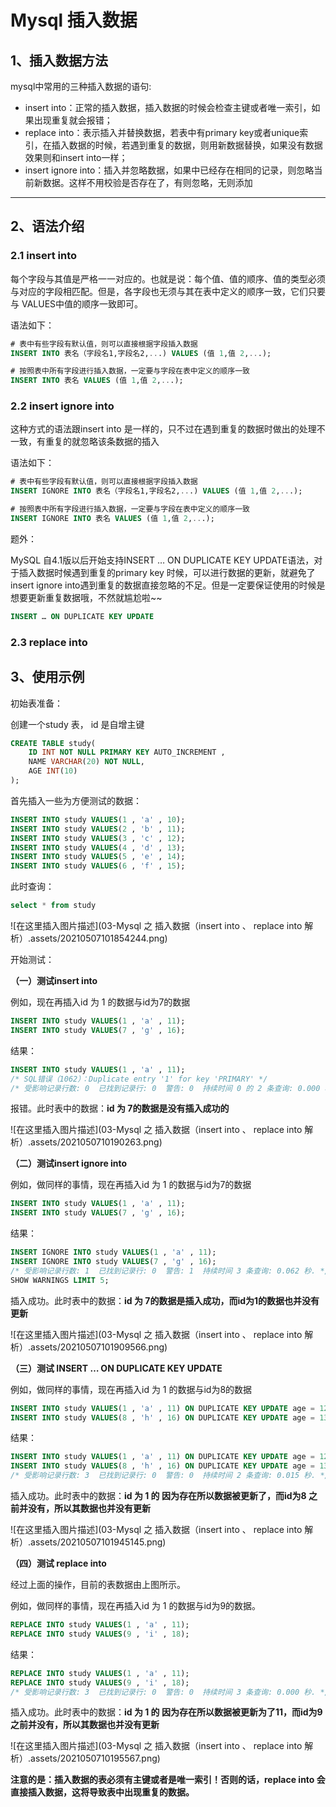 # Mysql 插入数据

## 1、插入数据方法

mysql中常用的三种插入数据的语句:

- insert into：正常的插入数据，插入数据的时候会检查主键或者唯一索引，如果出现重复就会报错；
- replace into：表示插入并替换数据，若表中有primary key或者unique索引，在插入数据的时候，若遇到重复的数据，则用新数据替换，如果没有数据效果则和insert into一样；
- insert ignore into：插入并忽略数据，如果中已经存在相同的记录，则忽略当前新数据。这样不用校验是否存在了，有则忽略，无则添加

------------------------------------------------
## 2、语法介绍

### 2.1 insert into

每个字段与其值是严格一一对应的。也就是说：每个值、值的顺序、值的类型必须与对应的字段相匹配。但是，各字段也无须与其在表中定义的顺序一致，它们只要与 VALUES中值的顺序一致即可。

语法如下：

```sql
# 表中有些字段有默认值，则可以直接根据字段插入数据
INSERT INTO 表名（字段名1,字段名2,...) VALUES (值 1,值 2,...);

# 按照表中所有字段进行插入数据，一定要与字段在表中定义的顺序一致
INSERT INTO 表名 VALUES (值 1,值 2,...);

```

### 2.2 insert ignore into

这种方式的语法跟insert into 是一样的，只不过在遇到重复的数据时做出的处理不一致，有重复的就忽略该条数据的插入

语法如下：

```sql
# 表中有些字段有默认值，则可以直接根据字段插入数据
INSERT IGNORE INTO 表名（字段名1,字段名2,...) VALUES (值 1,值 2,...);

# 按照表中所有字段进行插入数据，一定要与字段在表中定义的顺序一致
INSERT IGNORE INTO 表名 VALUES (值 1,值 2,...);

```

题外：

MySQL 自4.1版以后开始支持INSERT … ON DUPLICATE KEY UPDATE语法，对于插入数据时候遇到重复的primary key 时候，可以进行数据的更新，就避免了insert ignore into遇到重复的数据直接忽略的不足。但是一定要保证使用的时候是想要更新重复数据哦，不然就尴尬啦~~

```sql
INSERT … ON DUPLICATE KEY UPDATE

```

### 2.3 replace into

## 3、使用示例

初始表准备：

创建一个study 表， id 是自增主键

```sql
CREATE TABLE study(
	ID INT NOT NULL PRIMARY KEY AUTO_INCREMENT ,
	NAME VARCHAR(20) NOT NULL,
	AGE INT(10)
);

```

首先插入一些为方便测试的数据：

```sql
INSERT INTO study VALUES(1 , 'a' , 10);
INSERT INTO study VALUES(2 , 'b' , 11);
INSERT INTO study VALUES(3 , 'c' , 12);
INSERT INTO study VALUES(4 , 'd' , 13);
INSERT INTO study VALUES(5 , 'e' , 14);
INSERT INTO study VALUES(6 , 'f' , 15);

```

此时查询：

```sql
select * from study

```

![在这里插入图片描述](03-Mysql 之 插入数据（insert into 、 replace into 解析）.assets/20210507101854244.png)

开始测试：

**（一）测试insert into**

例如，现在再插入id 为 1 的数据与id为7的数据

```sql
INSERT INTO study VALUES(1 , 'a' , 11);
INSERT INTO study VALUES(7 , 'g' , 16);

```

结果：

```sql
INSERT INTO study VALUES(1 , 'a' , 11);
/* SQL错误（1062）：Duplicate entry '1' for key 'PRIMARY' */
/* 受影响记录行数: 0  已找到记录行: 0  警告: 0  持续时间 0 的 2 条查询: 0.000 秒. */

```

报错。此时表中的数据：**id 为 7的数据是没有插入成功的**

![在这里插入图片描述](03-Mysql 之 插入数据（insert into 、 replace into 解析）.assets/2021050710190263.png)



**（二）测试insert ignore into**

例如，做同样的事情，现在再插入id 为 1 的数据与id为7的数据

```sql
INSERT INTO study VALUES(1 , 'a' , 11);
INSERT INTO study VALUES(7 , 'g' , 16);

```

结果：

```sql
INSERT IGNORE INTO study VALUES(1 , 'a' , 11);
INSERT IGNORE INTO study VALUES(7 , 'g' , 16);
/* 受影响记录行数: 1  已找到记录行: 0  警告: 1  持续时间 3 条查询: 0.062 秒. */
SHOW WARNINGS LIMIT 5;

```

插入成功。此时表中的数据：**id 为 7的数据是插入成功，而id为1的数据也并没有更新**

![在这里插入图片描述](03-Mysql 之 插入数据（insert into 、 replace into 解析）.assets/20210507101909566.png)

**（三）测试 INSERT … ON DUPLICATE KEY UPDATE**

例如，做同样的事情，现在再插入id 为 1 的数据与id为8的数据

```sql
INSERT INTO study VALUES(1 , 'a' , 11) ON DUPLICATE KEY UPDATE age = 12;
INSERT INTO study VALUES(8 , 'h' , 16) ON DUPLICATE KEY UPDATE age = 13;

```

结果：

```sql
INSERT INTO study VALUES(1 , 'a' , 11) ON DUPLICATE KEY UPDATE age = 12;
INSERT INTO study VALUES(8 , 'h' , 16) ON DUPLICATE KEY UPDATE age = 13;
/* 受影响记录行数: 3  已找到记录行: 0  警告: 0  持续时间 2 条查询: 0.015 秒. */

```

插入成功。此时表中的数据：**id 为 1 的 因为存在所以数据被更新了，而id为8 之前并没有，所以其数据也并没有更新**

![在这里插入图片描述](03-Mysql 之 插入数据（insert into 、 replace into 解析）.assets/20210507101945145.png)

**（四）测试 replace into**

经过上面的操作，目前的表数据由上图所示。

例如，做同样的事情，现在再插入id 为 1 的数据与id为9的数据。

```sql
REPLACE INTO study VALUES(1 , 'a' , 11);
REPLACE INTO study VALUES(9 , 'i' , 18);

```

结果：

```sql
REPLACE INTO study VALUES(1 , 'a' , 11);
REPLACE INTO study VALUES(9 , 'i' , 18);
/* 受影响记录行数: 3  已找到记录行: 0  警告: 0  持续时间 3 条查询: 0.000 秒. */

```

插入成功。此时表中的数据：**id 为 1 的 因为存在所以数据被更新为了11，而id为9 之前并没有，所以其数据也并没有更新**

![在这里插入图片描述](03-Mysql 之 插入数据（insert into 、 replace into 解析）.assets/2021050710195567.png)

**注意的是：插入数据的表必须有主键或者是唯一索引！否则的话，replace into 会直接插入数据，这将导致表中出现重复的数据。**

